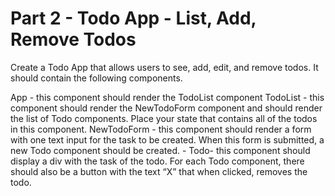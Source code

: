 # Part 2 - Todo App - List, Add, Remove Todos

Create a Todo App that allows users to see, add, edit, and remove todos. It should contain the following components.

App - this component should render the TodoList component
TodoList - this component should render the NewTodoForm component and should render the list of Todo components. Place your state that contains all of the todos in this component.
NewTodoForm - this component should render a form with one text input for the task to be created. When this form is submitted, a new Todo component should be created. - Todo- this component should display a div with the task of the todo.
For each Todo component, there should also be a button with the text “X” that when clicked, removes the todo.